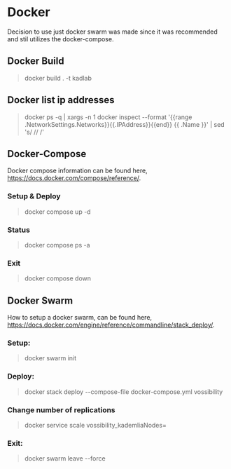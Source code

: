 # Docker
Decision to use just docker swarm was made since it was recommended and stil utilizes the docker-compose. 

## Docker Build 
> docker build . -t kadlab

## Docker list ip addresses
> docker ps -q | xargs -n 1 docker inspect --format '{{range .NetworkSettings.Networks}}{{.IPAddress}}{{end}} {{ .Name }}' | sed 's/ \// /'

## Docker-Compose
Docker compose information can be found here, https://docs.docker.com/compose/reference/.
### Setup & Deploy 
> docker compose up -d
### Status
> docker compose ps -a
### Exit 
> docker compose down

## Docker Swarm
How to setup a docker swarm, can be found here, https://docs.docker.com/engine/reference/commandline/stack_deploy/.
### Setup: 
> docker swarm init
### Deploy: 
> docker stack deploy --compose-file docker-compose.yml vossibility
### Change number of replications
> docker service scale vossibility_kademliaNodes=<new number of replicas>
### Exit: 
> docker swarm leave --force

